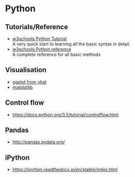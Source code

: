 # Python

## Tutorials/Reference
- [w3schools Python Tutorial](https://www.w3schools.com/python/default.asp)
<br>  A very quick start to learning all the basic syntax in detail.
- [w3schools Python reference](https://www.w3schools.com/python/python_reference.asp)
<br>  A complete reference for all basic methods
## Visualisation
- [ggplot from yhat](http://ggplot.yhathq.com/)
- [matplotlib](https://matplotlib.org/1.5.1/gallery.html)

## Control flow
- https://docs.python.org/3.5/tutorial/controlflow.html

## Pandas
- http://pandas.pydata.org/

## iPython
- https://ipython.readthedocs.io/en/stable/index.html
